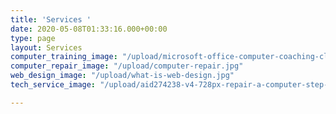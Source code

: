 ```yaml
---
title: 'Services '
date: 2020-05-08T01:33:16.000+00:00
type: page
layout: Services
computer_training_image: "/upload/microsoft-office-computer-coaching-classes-500x500.jpg"
computer_repair_image: "/upload/computer-repair.jpg"
web_design_image: "/upload/what-is-web-design.jpg"
tech_service_image: "/upload/aid274238-v4-728px-repair-a-computer-step-11.jpg"

---
```


######  